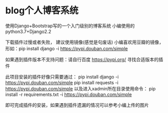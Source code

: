 # blog个人博客系统
使用Django+Bootstrap写的一个入门级别的博客系统
小编使用的python3.7+Django2.2



下载插件过慢或者失败， 建议使用镜像(感觉是句废话)
小编喜欢用豆瓣的镜像，形如：pip install django -i https://pypi.douban.com/simple


如果遇到插件版本不支持问题：请自行百度 https://pypi.org/ 寻找合适版本的插件


此项目安装的插件好像只需要通过：
pip install django -i https://pypi.douban.com/simple
pip install requests -i https://pypi.douban.com/simple
以及进入xadmin所在目录使用命令：
pip install -r requirements.txt -i https://pypi.douban.com/simple

即可完成插件的安装，如果遇到插件遗漏的情况可以参考小编上传的图片
